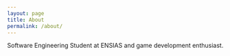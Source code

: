 ```yaml
---
layout: page
title: About
permalink: /about/
---
```


Software Engineering Student at ENSIAS and game development enthusiast.
